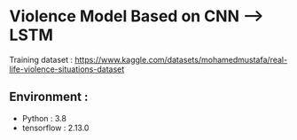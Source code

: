 # Violence Model Based on CNN --> LSTM
Training dataset : https://www.kaggle.com/datasets/mohamedmustafa/real-life-violence-situations-dataset

## Environment :
- Python : 3.8
- tensorflow : 2.13.0
